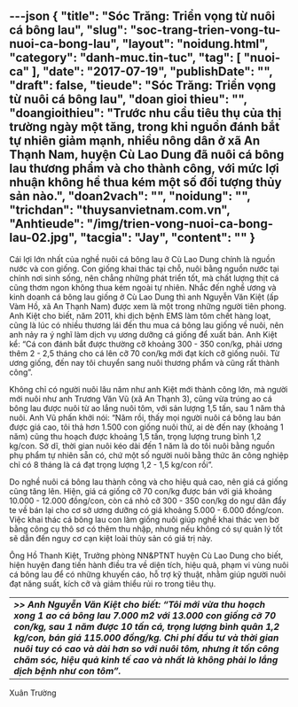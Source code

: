 ---json
{
    "title": "Sóc Trăng: Triển vọng từ nuôi cá bông lau",
    "slug": "soc-trang-trien-vong-tu-nuoi-ca-bong-lau",
    "layout": "noidung.html",
    "category": "danh-muc.tin-tuc",
    "tag": [
        "nuoi-ca"
    ],
    "date": "2017-07-19",
    "publishDate": "",
    "draft": false,
    "tieude": "Sóc Trăng: Triển vọng từ nuôi cá bông lau",
    "doan gioi thieu": "",
    "doangioithieu": "Trước nhu cầu tiêu thụ của thị trường ngày một tăng, trong khi nguồn đánh bắt tự nhiên giảm mạnh, nhiều nông dân ở xã An Thạnh Nam, huyện Cù Lao Dung đã nuôi cá bông lau thương phẩm và cho thành công, với mức lợi nhuận không hề thua kém một số đối tượng thủy sản nào.",
    "doan2vach": "",
    "noidung": "",
    "trichdan": "thuysanvietnam.com.vn",
    "Anhtieude": "/img/trien-vong-nuoi-ca-bong-lau-02.jpg",
    "tacgia": "Jay",
    "__content__": ""
}
---
<p>C&aacute;i lợi lớn nhất của nghề nu&ocirc;i c&aacute; b&ocirc;ng lau ở C&ugrave; Lao Dung ch&iacute;nh l&agrave; nguồn nước v&agrave; con giống. Con giống khai th&aacute;c tại chỗ, nu&ocirc;i bằng nguồn nước tại ch&iacute;nh nơi sinh sống, n&ecirc;n chẳng những ph&aacute;t triển tốt, m&agrave; chất lượng thịt c&aacute; cũng thơm ngon kh&ocirc;ng thua k&eacute;m ngo&agrave;i tự nhi&ecirc;n. Nhắc đến nghề ương v&agrave; kinh doanh c&aacute; b&ocirc;ng lau giống ở C&ugrave; Lao Dung th&igrave; anh Nguyễn Văn Kiệt (ấp V&agrave;m Hồ, x&atilde; An Thạnh Nam) được xem l&agrave; một trong những người ti&ecirc;n phong. Anh Kiệt cho biết, năm 2011, khi dịch bệnh EMS l&agrave;m t&ocirc;m chết h&agrave;ng loạt, cũng l&agrave; l&uacute;c c&oacute; nhiều thương l&aacute;i đến thu mua c&aacute; b&ocirc;ng lau giống về nu&ocirc;i, n&ecirc;n anh nảy ra &yacute; nghĩ l&agrave;m dịch vụ ương dưỡng c&aacute; giống để xuất b&aacute;n. Anh Kiệt kể: &ldquo;C&aacute; con đ&aacute;nh bắt được thường cỡ khoảng 300 - 350 con/kg, phải ương th&ecirc;m 2 - 2,5 th&aacute;ng cho c&aacute; l&ecirc;n cỡ 70 con/kg mới đạt k&iacute;ch cỡ giống nu&ocirc;i. Từ ương giống, đến nay t&ocirc;i chuyển sang nu&ocirc;i thương phẩm v&agrave; cũng rất th&agrave;nh c&ocirc;ng&rdquo;.</p>

<p>Kh&ocirc;ng chỉ c&oacute; người nu&ocirc;i l&acirc;u năm như anh Kiệt mới th&agrave;nh c&ocirc;ng lớn, m&agrave; người mới nu&ocirc;i như anh Trương Văn Vũ (x&atilde; An Thạnh 3), cũng vừa tr&uacute;ng ao c&aacute; b&ocirc;ng lau được nu&ocirc;i từ ao lắng nu&ocirc;i t&ocirc;m, với sản lượng 1,5 tấn, sau 1 năm thả nu&ocirc;i. Anh Vũ phấn khởi n&oacute;i: &ldquo;Năm rồi, thấy mọi người nu&ocirc;i c&aacute; b&ocirc;ng lau b&aacute;n được gi&aacute; cao, t&ocirc;i thả hơn 1.500 con giống nu&ocirc;i thử, ai d&egrave; đến nay (khoảng 1 năm) cũng thu hoạch được khoảng 1,5 tấn, trọng lượng trung b&igrave;nh 1,2 kg/con. Sở dĩ, thời gian nu&ocirc;i k&eacute;o d&agrave;i đến 1 năm l&agrave; do t&ocirc;i nu&ocirc;i bằng nguồn phụ phẩm tự nhi&ecirc;n sẵn c&oacute;, chứ một số người nu&ocirc;i bằng thức ăn c&ocirc;ng nghiệp chỉ c&oacute; 8 th&aacute;ng l&agrave; c&aacute; đạt trọng lượng 1,2 - 1,5 kg/con rồi&rdquo;.</p>

<p>Do nghề nu&ocirc;i c&aacute; b&ocirc;ng lau th&agrave;nh c&ocirc;ng v&agrave; cho hiệu quả cao, n&ecirc;n gi&aacute; c&aacute; giống cũng tăng l&ecirc;n. Hiện, gi&aacute; c&aacute; giống cỡ 70 con/kg được b&aacute;n với gi&aacute; khoảng 10.000 - 12.000 đồng/con, c&ograve;n c&aacute; nhỏ cỡ 300 - 350 con/kg do ngư d&acirc;n đẩy te về b&aacute;n lại cho cơ sở ương dưỡng c&oacute; gi&aacute; khoảng 5.000 - 6.000 đồng/con. Việc khai th&aacute;c c&aacute; b&ocirc;ng lau con l&agrave;m giống nu&ocirc;i gi&uacute;p nghề khai th&aacute;c ven bờ bằng c&ocirc;ng cụ th&ocirc; sơ c&oacute; th&ecirc;m thu nhập, nhưng nếu kh&ocirc;ng c&oacute; sự quản l&yacute; tốt sẽ dẫn đến nguy cơ cạn kiệt lo&agrave;i thủy sản c&oacute; gi&aacute; trị n&agrave;y.</p>

<p>&Ocirc;ng Hồ Thanh Kiệt, Trưởng ph&ograve;ng NN&amp;PTNT huyện C&ugrave; Lao Dung cho biết, hiện huyện đang tiến h&agrave;nh điều tra về diện t&iacute;ch, hiệu quả, phạm vi v&ugrave;ng nu&ocirc;i c&aacute; b&ocirc;ng lau để c&oacute; những khuyến c&aacute;o, hỗ trợ kỹ thuật, nhằm gi&uacute;p người nu&ocirc;i đạt năng suất, k&iacute;ch cỡ v&agrave; giảm thiểu rủi ro trong ti&ecirc;u thụ.&nbsp;</p>

<table>
	<tbody>
		<tr>
			<td><strong><em>&gt;&gt; Anh Nguyễn Văn Kiệt cho biết: &ldquo;T&ocirc;i mới vừa thu hoạch xong 1 ao c&aacute; b&ocirc;ng lau 7.000 m2 với 13.000 con giống cỡ 70 con/kg, sau 1 năm được 10 tấn c&aacute;, trọng lượng b&igrave;nh qu&acirc;n 1,2 kg/con, b&aacute;n gi&aacute; 115.000 đồng/kg. Chi ph&iacute; đầu tư v&agrave; thời gian nu&ocirc;i tuy c&oacute; cao v&agrave; d&agrave;i hơn so với nu&ocirc;i t&ocirc;m, nhưng &iacute;t tốn c&ocirc;ng chăm s&oacute;c, hiệu quả kinh tế cao v&agrave; nhất l&agrave; kh&ocirc;ng phải lo lắng dịch bệnh như con t&ocirc;m&rdquo;.</em></strong></td>
		</tr>
	</tbody>
</table>

<p>Xu&acirc;n Trường</p>
